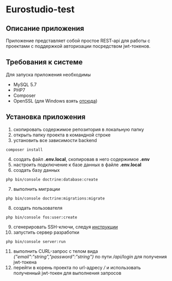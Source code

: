 # Eurostudio-test
## Описание приложения
Приложение представляет собой простое REST-api для работы с проектами с поддержкой авторизации посредством jwt-токенов.

## Требования к системе
Для запуска приложения необходимы
* MySQL 5.7
* PHP7
* Composer
* OpenSSL (для Windows взять [отсюда](https://slproweb.com/products/Win32OpenSSL.html))

## Установка приложения
1. скопировать содержимое репозитория в локальную папку
2. открыть папку проекта в командной строке
3. установить все зависимости backend
```
composer install
```
4. создать файл **.env.local**, скопировав в него содержимое **.env**
5. настроить подключение к базе данных в файле **.env.local**
6. создать базу данных
```
php bin/console doctrine:database:create
```
7. выполнить миграции
```
php bin/console doctrine:migrations:migrate
```
8. создать пользователя
```
php bin/console fos:user:create
```
9. сгенерировать SSH-ключи, следуя [инструкции](https://github.com/lexik/LexikJWTAuthenticationBundle/blob/master/Resources/doc/index.md#installation)
10. запустить сервер разработки
```
php bin/console server:run
```
11. выполнить CURL-запрос с телом вида *{"email":"string","password":"string"}* по пути */api/login* для получения jwt-токена
12. перейти в корень проекта по url-адресу */* и использовать полученный jwt-токен для выполнения запросов
